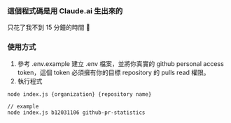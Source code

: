 ### 這個程式碼是用 Claude.ai 生出來的

只花了我不到 15 分鐘的時間 🥳

### 使用方式
1. 參考 .env.example 建立 .env 檔案，並將你真實的 github personal access token，這個 token 必須擁有你的目標 repository 的 pulls read 權限。
2. 執行程式
```
node index.js {organization} {repository name}

// example
node index.js b12031106 github-pr-statistics
``` 

